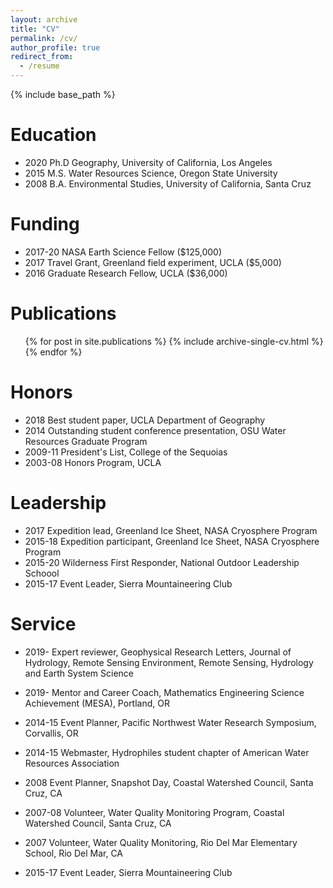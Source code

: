 ```yaml
---
layout: archive
title: "CV"
permalink: /cv/
author_profile: true
redirect_from:
  - /resume
---
```


{% include base_path %}

Education
======
* 2020      Ph.D Geography, University of California, Los Angeles
* 2015      M.S. Water Resources Science, Oregon State University
* 2008      B.A. Environmental Studies, University of California, Santa Cruz

Funding
======
* 2017-20   NASA Earth Science Fellow ($125,000)
* 2017      Travel Grant, Greenland field experiment, UCLA ($5,000)
* 2016      Graduate Research Fellow, UCLA ($36,000)

Publications
======
  <ul>{% for post in site.publications %}
    {% include archive-single-cv.html %}
  {% endfor %}</ul>
  
Honors
======
* 2018      Best student paper, UCLA Department of Geography
* 2014      Outstanding student conference presentation, OSU Water Resources Graduate Program
* 2009-11   President's List, College of the Sequoias
* 2003-08   Honors Program, UCLA
  
Leadership
======
* 2017      Expedition lead, Greenland Ice Sheet, NASA Cryosphere Program
* 2015-18   Expedition participant, Greenland Ice Sheet, NASA Cryosphere Program
* 2015-20   Wilderness First Responder, National Outdoor Leadership Schoool
* 2015-17   Event Leader, Sierra Mountaineering Club

Service
======
* 2019-     Expert reviewer, Geophysical Research Letters, Journal of Hydrology, 
            Remote Sensing Environment, Remote Sensing, Hydrology and Earth System Science
* 2019-     Mentor and Career Coach, Mathematics Engineering Science Achievement (MESA), Portland, OR
* 2014-15   Event Planner, Pacific Northwest Water Research Symposium, Corvallis, OR
* 2014-15   Webmaster, Hydrophiles student chapter of American Water Resources Association
* 2008      Event Planner, Snapshot Day, Coastal Watershed Council, Santa Cruz, CA
* 2007-08   Volunteer, Water Quality Monitoring Program, Coastal Watershed Council, Santa Cruz, CA
* 2007      Volunteer, Water Quality Monitoring, Rio Del Mar Elementary School, Rio Del Mar, CA

* 2015-17   Event Leader, Sierra Mountaineering Club

